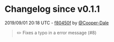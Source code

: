 # Changelog since v0.1.1

2019/09/01 20:18 UTC - [f80450f](https://github.com/hassio-addons/addon-wireguard/commit/f80450f71fcb34ba76022c314aa0db3f1158ef04) by [@Cooper-Dale](https://github.com/Cooper-Dale)
> :pencil2: Fixes a typo in a error message (#8) 

